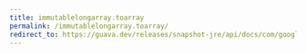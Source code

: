 ```yaml
---
title: immutablelongarray.toarray
permalink: /immutablelongarray.toarray/
redirect_to: https://guava.dev/releases/snapshot-jre/api/docs/com/google/common/primitives/ImmutableLongArray.html#toArray--
---
```

